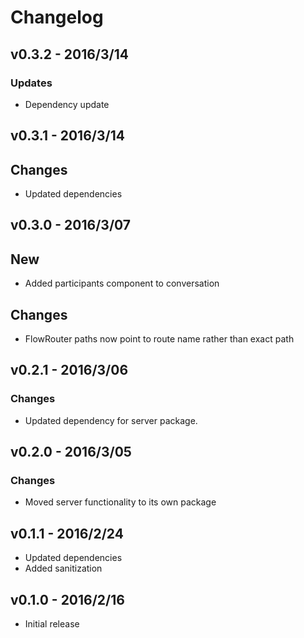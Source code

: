 # Changelog

## v0.3.2 - 2016/3/14

### Updates

*   Dependency update

## v0.3.1 - 2016/3/14

## Changes

*   Updated dependencies

## v0.3.0 - 2016/3/07

## New

*   Added participants component to conversation

## Changes

*   FlowRouter paths now point to route name rather than exact path

## v0.2.1 - 2016/3/06

### Changes

*   Updated dependency for server package.

## v0.2.0 - 2016/3/05

### Changes

*   Moved server functionality to its own package

## v0.1.1 - 2016/2/24

*   Updated dependencies
*   Added sanitization

## v0.1.0 - 2016/2/16

*   Initial release
